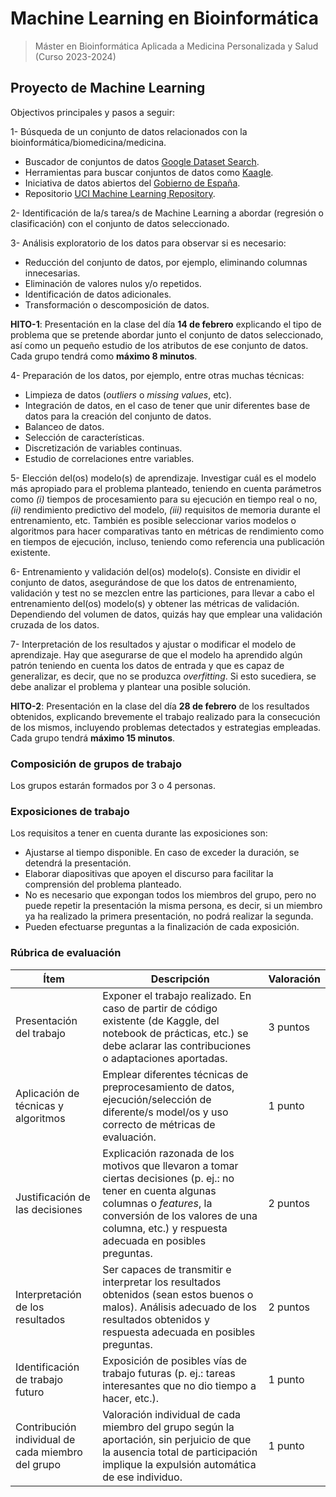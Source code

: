# Machine Learning en Bioinformática

> Máster en Bioinformática Aplicada a Medicina Personalizada y Salud (Curso 2023-2024)

## Proyecto de Machine Learning

Objectivos principales y pasos a seguir:

1- Búsqueda de un conjunto de datos relacionados con la bioinformática/biomedicina/medicina.

- Buscador de conjuntos de datos [Google Dataset Search](https://datasetsearch.research.google.com/).
- Herramientas para buscar conjuntos de datos como [Kaagle](https://www.kaggle.com/datasets).
- Iniciativa de datos abiertos del [Gobierno de España](https://datos.gob.es/es).
- Repositorio [UCI Machine Learning Repository](https://archive.ics.uci.edu/ml/datasets.php).

2- Identificación de la/s tarea/s de Machine Learning a abordar (regresión o clasificación) con el conjunto de datos seleccionado.

3- Análisis exploratorio de los datos para observar si es necesario:

- Reducción del conjunto de datos, por ejemplo, eliminando columnas innecesarias.
- Eliminación de valores nulos y/o repetidos.
- Identificación de datos adicionales.
- Transformación o descomposición de datos.

**HITO-1**: Presentación en la clase del día **14 de febrero** explicando el tipo de problema que se pretende abordar junto el conjunto de datos seleccionado, así como un pequeño estudio de los atributos de ese conjunto de datos. Cada grupo tendrá como **máximo 8 minutos**.

4- Preparación de los datos, por ejemplo, entre otras muchas técnicas:

- Limpieza de datos (*outliers* o *missing values*, etc).
- Integración de datos, en el caso de tener que unir diferentes base de datos para la creación del conjunto de datos.
- Balanceo de datos.
- Selección de características.
- Discretización de variables continuas.
- Estudio de correlaciones entre variables.
  
5- Elección del(os) modelo(s) de aprendizaje. Investigar cuál es el modelo más apropiado para el problema planteado, teniendo en cuenta parámetros como *(i)* tiempos de procesamiento para su ejecución en tiempo real o no, *(ii)*  rendimiento predictivo del modelo, *(iii)* requisitos de memoria durante el entrenamiento, etc. También es posible seleccionar varios modelos o algoritmos para hacer comparativas tanto en métricas de rendimiento como en tiempos de ejecución, incluso, teniendo como referencia una publicación existente.

6- Entrenamiento y validación del(os) modelo(s). Consiste en dividir el conjunto de datos, asegurándose de que los datos de entrenamiento, validación y test no se mezclen entre las particiones, para llevar a cabo el entrenamiento del(os) modelo(s) y obtener las métricas de validación. Dependiendo del volumen de datos, quizás hay que emplear una validación cruzada de los datos.

7- Interpretación de los resultados y ajustar o modificar el modelo de aprendizaje. Hay que asegurarse de que el modelo ha aprendido algún patrón teniendo en cuenta los datos de entrada y que es capaz de generalizar, es decir, que no se produzca *overfitting*. Si esto sucediera, se debe analizar el problema y plantear una posible solución.

**HITO-2**: Presentación en la clase del día **28 de febrero** de los resultados obtenidos, explicando brevemente el trabajo realizado para la consecución de los mismos, incluyendo problemas detectados y estrategias empleadas. Cada grupo tendrá **máximo 15 minutos**.


### **Composición de grupos de trabajo**

Los grupos estarán formados por 3 o 4 personas.

### **Exposiciones de trabajo**

Los requisitos a tener en cuenta durante las exposiciones son:

- Ajustarse al tiempo disponible. En caso de exceder la duración, se detendrá la presentación.
- Elaborar diapositivas que apoyen el discurso para facilitar la comprensión del problema planteado.
- No es necesario que expongan todos los miembros del grupo, pero no puede repetir la presentación la misma persona, es decir, si un miembro ya ha realizado la primera presentación, no podrá realizar la segunda.
- Pueden efectuarse preguntas a la finalización de cada exposición.

### **Rúbrica de evaluación**


| **Ítem**                                    | **Descripción**                                                                                                                                                                            | **Valoración** |
| ------------------------------------------- | ------------------------------------------------------------------------------------------------------------------------------------------------------------------------------------------ | -------------- |
| Presentación del trabajo                    | Exponer el trabajo realizado. En caso de partir de código existente (de Kaggle, del notebook de prácticas, etc.) se debe aclarar las contribuciones o adaptaciones aportadas.              | 3 puntos        |
| Aplicación de técnicas y algoritmos         | Emplear diferentes técnicas de preprocesamiento de datos, ejecución/selección de diferente/s model/os y uso correcto de métricas de evaluación.                                            | 1 punto        |
| Justificación de las decisiones             | Explicación razonada de los motivos que llevaron a tomar ciertas decisiones (p. ej.: no tener en cuenta algunas columnas o *features*, la conversión de los valores de una columna, etc.) y respuesta adecuada en posibles preguntas. | 2 puntos        |
| Interpretación de los resultados            | Ser capaces de transmitir e interpretar los resultados obtenidos (sean estos buenos o malos). Análisis adecuado de los resultados obtenidos y respuesta adecuada en posibles preguntas.                                             | 2 puntos        |
| Identificación de trabajo futuro            | Exposición de posibles vías de trabajo futuras (p. ej.: tareas interesantes que no dio tiempo a hacer, etc.).                                                                              | 1 punto        |
| Contribución individual de cada miembro del grupo                      | Valoración individual de cada miembro del grupo según la aportación, sin perjuicio de que la ausencia total de participación implique la expulsión automática de ese individuo.                                                                                 | 1 punto        |